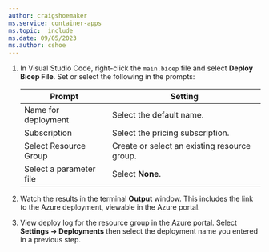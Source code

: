 ```yaml
---
author: craigshoemaker
ms.service: container-apps
ms.topic:  include
ms.date: 09/05/2023
ms.author: cshoe
---
```

1. In Visual Studio Code, right-click the `main.bicep` file and select **Deploy Bicep File**. Set or select the following in the prompts:

    |Prompt|Setting|
    |--|--|
    |Name for deployment|Select the default name.|
    |Subscription|Select the pricing subscription.|
    |Select Resource Group|Create or select an existing resource group.|
    |Select a parameter file|Select **None**.|
     

1. Watch the results in the terminal **Output** window. This includes the link to the Azure deployment, viewable in the Azure portal. 
1. View deploy log for the resource group in the Azure portal. Select **Settings -> Deployments** then select the deployment name you entered in a previous step. 